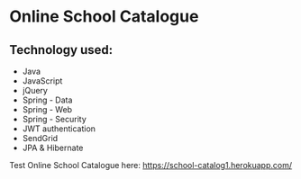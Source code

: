 # Online School Catalogue

## Technology used:

- Java
- JavaScript
- jQuery
- Spring - Data
- Spring - Web
- Spring - Security
- JWT authentication
- SendGrid
- JPA & Hibernate


Test Online School Catalogue here: https://school-catalog1.herokuapp.com/
